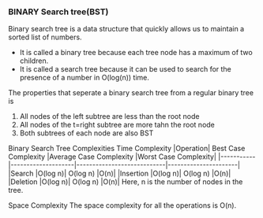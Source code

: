 ### BINARY Search tree(BST)
Binary search tree is a data structure that quickly allows us to maintain a sorted list of numbers.

- It is called a binary tree because each tree node has a maximum of two children.
- It is called a search tree because it can be used to search for the presence of a number in O(log(n)) time.

The properties that seperate a binary search tree from a regular binary tree is
1. All nodes of the left subtree are less than the root node
2. All nodes of the t=right subtree are more  tahn the root node
3. Both subtrees of each node are also BST

Binary Search Tree Complexities
Time Complexity
|Operation|	Best Case Complexity	|Average Case Complexity	|Worst Case Complexity|
|-----------|--------------------|----------------------------|----------------------|
|Search	    |O(log n)|	O(log n)	|O(n)|
|Insertion	|O(log n)|  O(log n)	|O(n)|
|Deletion	|O(log n)|	O(log n)	|O(n)|
Here, n is the number of nodes in the tree.

Space Complexity
The space complexity for all the operations is O(n).